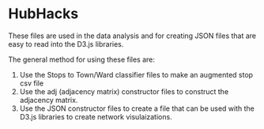 # HubHacks

These files are used in the data analysis and for creating JSON files that are easy to read into the D3.js libraries.

The general method for using these files are:

1. Use the Stops to Town/Ward classifier files to make an augmented stop csv file
2. Use the adj (adjacency matrix) constructor files to construct the adjacency matrix.
3. Use the JSON constructor files to create a file that can be used with the D3.js libraries to create network visulaizations.
